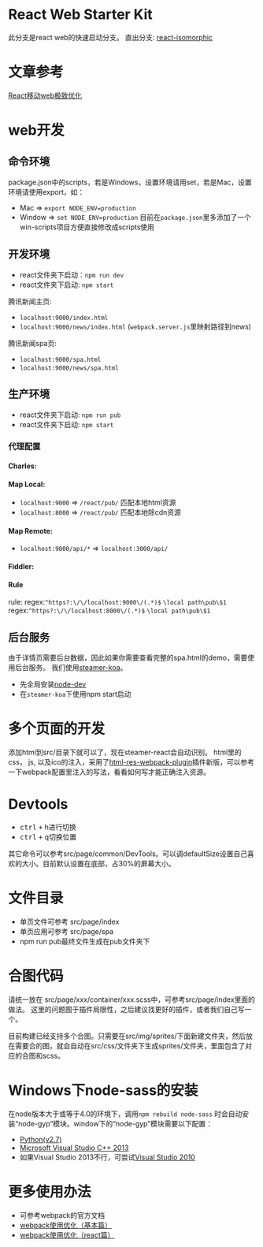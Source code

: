 # React Web Starter Kit
此分支是react web的快速启动分支。
直出分支: [react-isomorphic](https://github.com/SteamerTeam/steamer-react/tree/react-isomorphic)

# 文章参考
[React移动web极致优化](https://github.com/lcxfs1991/blog/issues/8)

# web开发

## 命令环境
package.json中的scripts，若是Windows，设置环境请用set，若是Mac，设置环境请使用export，如：
* Mac => `export NODE_ENV=production`
* Window => `set NODE_ENV=production`
目前在`package.json`里多添加了一个win-scripts项目方便直接修改成scripts使用

## 开发环境
* react文件夹下启动：`npm run dev`
* react文件夹下启动: `npm start`

腾讯新闻主页:
* `localhost:9000/index.html` 
* `localhost:9000/news/index.html` (`webpack.server.js`里映射路径到news)

腾讯新闻spa页:
* `localhost:9000/spa.html`
* `localhost:9000/news/spa.html`


## 生产环境
* react文件夹下启动: `npm run pub`
* react文件夹下启动: `npm start`

### 代理配置
#### Charles:
#### Map Local: 
* `localhost:9000` => `/react/pub/` 匹配本地html资源
* `localhost:8000` => `/react/pub/` 匹配本地除cdn资源 

#### Map Remote: 
* `localhost:9000/api/*` => `localhost:3000/api/`

#### Fiddler:
#### Rule
rule:
regex:`^https?:\/\/localhost:9000\/(.*)$`    `\local path\pub\$1`
regex:`^https?:\/\/localhost:8000\/(.*)$`    `\local path\pub\$1`


## 后台服务
由于详情页需要后台数据，因此如果你需要查看完整的spa.html的demo，需要使用后台服务。
我们使用[steamer-koa](https://github.com/SteamerTeam/steamer-koa)。
* 先全局安装[node-dev](https://www.npmjs.com/package/node-dev)
* 在`steamer-koa`下使用npm start启动


# 多个页面的开发
添加html到src/目录下就可以了，现在steamer-react会自动识别。
html里的css， js, 以及ico的注入，采用了[html-res-webpack-plugin](https://github.com/lcxfs1991/html-res-webpack-plugin/blob/master/README_ZH.md)插件新版，可以参考一下webpack配置里注入的写法，看看如何写才能正确注入资源。


# Devtools
* <kbd>ctrl</kbd> <kbd>+</kbd> h进行切换
* <kbd>ctrl</kbd> <kbd>+</kbd> q切换位置

其它命令可以参考src/page/common/DevTools。可以调defaultSize设置自己喜欢的大小。目前默认设置在底部，占30%的屏幕大小。

# 文件目录
* 单页文件可参考 src/page/index
* 单页应用可参考 src/page/spa
* npm run pub最终文件生成在pub文件夹下


# 合图代码
请统一放在 src/page/xxx/container/xxx.scss中，可参考src/page/index里面的做法。
这里的问题囿于插件局限性，之后建议找更好的插件，或者我们自己写一个。

目前构建已经支持多个合图。只需要在src/img/sprites/下面新建文件夹，然后放在需要合的图，就会自动在src/css/文件夹下生成sprites/文件夹，里面包含了对应的合图和scss。

# Windows下node-sass的安装
在node版本大于或等于4.0的环境下，调用`npm rebuild node-sass` 时会自动安装“node-gyp”模块。window下的“node-gyp”模块需要以下配置：

* [Python(v2.7)](https://www.python.org/ftp/python/2.7.9/python-2.7.9.amd64.msi)
* [Microsoft Visual Studio C++ 2013](https://www.visualstudio.com/downloads/download-visual-studio-vs#d-express-windows-desktop)
* 如果Visual Studio 2013不行，可尝试[Visual Studio 2010](https://github.com/nodejs/node-gyp/wiki/Visual-Studio-2010-Setup)

# 更多使用办法
* 可参考webpack的官方文档
* [webpack使用优化（基本篇）](https://github.com/lcxfs1991/blog/issues/2)
* [webpack使用优化（react篇）](https://github.com/lcxfs1991/blog/issues/7)
